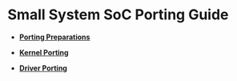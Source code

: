 # Small System SoC Porting Guide<a name="EN-US_TOPIC_0000001132588824"></a>

-   **[Porting Preparations](transplant-smallchip-prepare.md)**  

-   **[Kernel Porting](transplant-smallchip-kernel.md)**  

-   **[Driver Porting](transplant-smallchip-drive.md)**  


